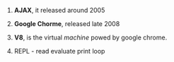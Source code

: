 1. **AJAX**, it released around 2005

2. **Google Chorme**, released late 2008

3. **V8**, is the virtual _machine_ powed by google chrome.

4. REPL - read evaluate print loop


